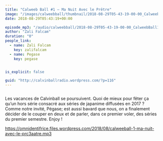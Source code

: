 ```yaml
---
title: "Calweeb Ball #1 – Ma Nuit Avec le Prêtre"
image: "/images/calweebball/thumbnail/2018-08-29T05-43-19-00-00_CalweebBall1MaNuitAveclePrtre.jpg"
date: 2018-08-29T05:43:19+00:00

episode_mp3: "/audio/calweebball/2018-08-29T05-43-19-00-00_CalweebBall1MaNuitAveclePrtre.mp3"
author: "Zali Falcam"
duration: "0"
people_link: 
  - name: Zali Falcam
    key: zalifalcam
  - name: Pegase
    key: pegase


is_explicit: false

guid: "http://calvinballradio.wordpress.com/?p=116"
---
```


<PodcastHeader/>

<!-- ECRIRE LA DESCRIPTION DE L'EPISODE SOUS CETTE LIGNE -->
<p><img src="/resources/calweebball/2018-08-29T05-43-19-00-00_CalweebBall1MaNuitAveclePrtre/epweeb.jpg" alt=""></p>
<p>Les vacances de Calvinball se poursuivent. Quoi de mieux pour fêter ça qu’un hors série consacré aux séries de japanime diffusées en 2017 ? Comme notre invité, Pégase; est aussi bavard que nous, on a finalement décider de le couper en deux et de parler, dans ce premier voler, des séries du premier semestre. Enjoy !</p>
<p><a href="https://omnidentifrice.files.wordpress.com/2018/08/calweeball-1-ma-nuit-avec-le-prc3aatre.mp3" rel="nofollow">https://omnidentifrice.files.wordpress.com/2018/08/calweeball-1-ma-nuit-avec-le-prc3aatre.mp3</a></p>


